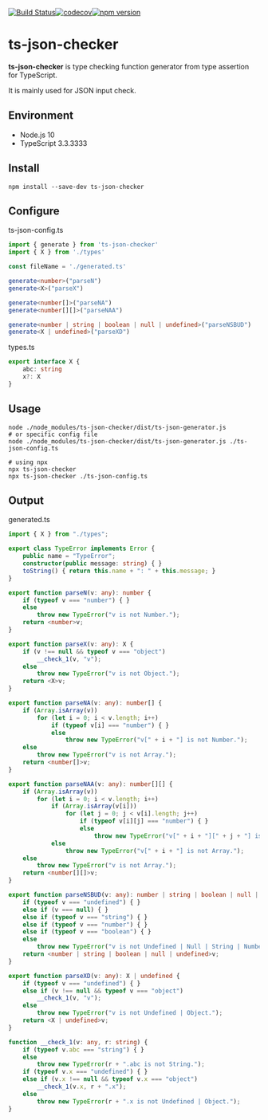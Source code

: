 [![Build Status](https://travis-ci.org/diontools/ts-json-checker.svg?branch=master)](https://travis-ci.org/diontools/ts-json-checker)[![codecov](https://codecov.io/gh/diontools/ts-json-checker/branch/master/graph/badge.svg)](https://codecov.io/gh/diontools/ts-json-checker)[![npm version](https://badge.fury.io/js/ts-json-checker.svg)](https://www.npmjs.com/package/ts-json-checker)

# ts-json-checker

**ts-json-checker** is type checking function generator from type assertion for TypeScript.

It is mainly used for JSON input check.

## Environment

* Node.js 10
* TypeScript 3.3.3333

## Install

```shell
npm install --save-dev ts-json-checker
```

## Configure

ts-json-config.ts

```typescript
import { generate } from 'ts-json-checker'
import { X } from './types'

const fileName = './generated.ts'

generate<number>("parseN")
generate<X>("parseX")

generate<number[]>("parseNA")
generate<number[][]>("parseNAA")

generate<number | string | boolean | null | undefined>("parseNSBUD")
generate<X | undefined>("parseXD")
```

types.ts

```typescript
export interface X {
    abc: string
    x?: X
}
```

## Usage

```shell
node ./node_modules/ts-json-checker/dist/ts-json-generator.js
# or specific config file
node ./node_modules/ts-json-checker/dist/ts-json-generator.js ./ts-json-config.ts

# using npx
npx ts-json-checker
npx ts-json-checker ./ts-json-config.ts
```

## Output

generated.ts

```typescript
import { X } from "./types";

export class TypeError implements Error {
    public name = "TypeError";
    constructor(public message: string) { }
    toString() { return this.name + ": " + this.message; }
}

export function parseN(v: any): number {
    if (typeof v === "number") { }
    else
        throw new TypeError("v is not Number.");
    return <number>v;
}

export function parseX(v: any): X {
    if (v !== null && typeof v === "object")
        __check_1(v, "v");
    else
        throw new TypeError("v is not Object.");
    return <X>v;
}

export function parseNA(v: any): number[] {
    if (Array.isArray(v))
        for (let i = 0; i < v.length; i++)
            if (typeof v[i] === "number") { }
            else
                throw new TypeError("v[" + i + "] is not Number.");
    else
        throw new TypeError("v is not Array.");
    return <number[]>v;
}

export function parseNAA(v: any): number[][] {
    if (Array.isArray(v))
        for (let i = 0; i < v.length; i++)
            if (Array.isArray(v[i]))
                for (let j = 0; j < v[i].length; j++)
                    if (typeof v[i][j] === "number") { }
                    else
                        throw new TypeError("v[" + i + "][" + j + "] is not Number.");
            else
                throw new TypeError("v[" + i + "] is not Array.");
    else
        throw new TypeError("v is not Array.");
    return <number[][]>v;
}

export function parseNSBUD(v: any): number | string | boolean | null | undefined {
    if (typeof v === "undefined") { }
    else if (v === null) { }
    else if (typeof v === "string") { }
    else if (typeof v === "number") { }
    else if (typeof v === "boolean") { }
    else
        throw new TypeError("v is not Undefined | Null | String | Number | Boolean.");
    return <number | string | boolean | null | undefined>v;
}

export function parseXD(v: any): X | undefined {
    if (typeof v === "undefined") { }
    else if (v !== null && typeof v === "object")
        __check_1(v, "v");
    else
        throw new TypeError("v is not Undefined | Object.");
    return <X | undefined>v;
}

function __check_1(v: any, r: string) {
    if (typeof v.abc === "string") { }
    else
        throw new TypeError(r + ".abc is not String.");
    if (typeof v.x === "undefined") { }
    else if (v.x !== null && typeof v.x === "object")
        __check_1(v.x, r + ".x");
    else
        throw new TypeError(r + ".x is not Undefined | Object.");
}
```

